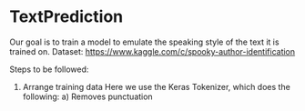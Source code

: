 # TextPrediction

Our goal is to train a model to emulate the speaking style of the text it is trained on.
Dataset: https://www.kaggle.com/c/spooky-author-identification

Steps to be followed:
1. Arrange training data
Here we use the Keras Tokenizer, which does the following:
  a) Removes punctuation
